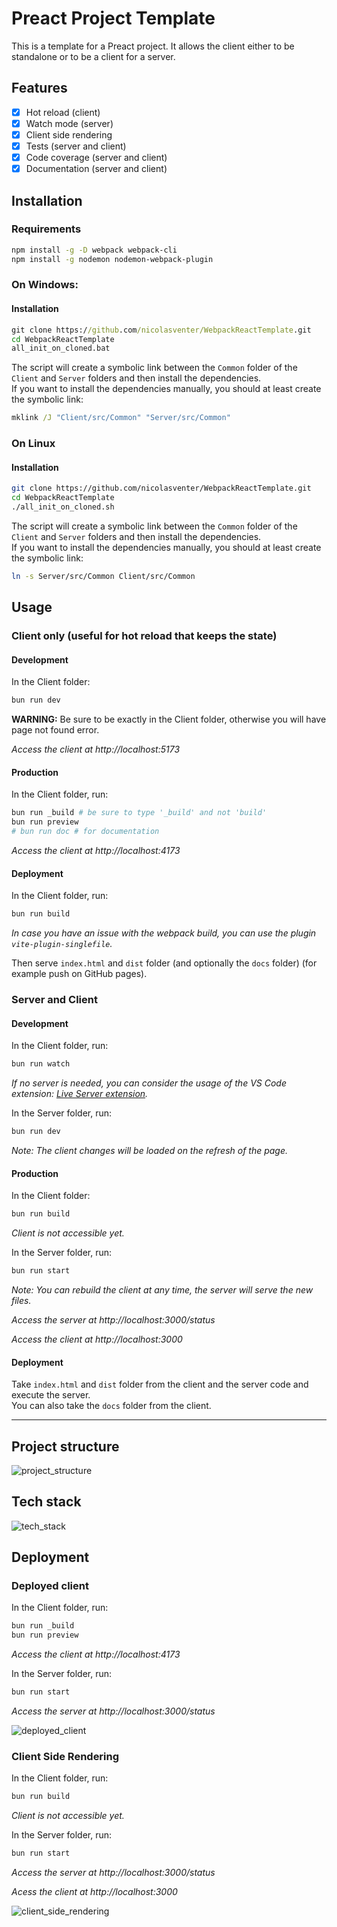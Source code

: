 # Preact Project Template

This is a template for a Preact project. It allows the client either to be standalone or to be a client for a server.

## Features

- [x] Hot reload (client)
- [x] Watch mode (server)
- [x] Client side rendering
- [x] Tests (server and client)
- [x] Code coverage (server and client)
- [x] Documentation (server and client)

## Installation

### Requirements

```bash
npm install -g -D webpack webpack-cli
npm install -g nodemon nodemon-webpack-plugin
```

### On Windows:

#### Installation

```bat
git clone https://github.com/nicolasventer/WebpackReactTemplate.git
cd WebpackReactTemplate
all_init_on_cloned.bat
```

The script will create a symbolic link between the `Common` folder of the `Client` and `Server` folders and then install the dependencies.  
If you want to install the dependencies manually, you should at least create the symbolic link:

```bat
mklink /J "Client/src/Common" "Server/src/Common"
```

### On Linux

#### Installation

```bash
git clone https://github.com/nicolasventer/WebpackReactTemplate.git
cd WebpackReactTemplate
./all_init_on_cloned.sh
```

The script will create a symbolic link between the `Common` folder of the `Client` and `Server` folders and then install the dependencies.  
If you want to install the dependencies manually, you should at least create the symbolic link:

```bash
ln -s Server/src/Common Client/src/Common
```

## Usage

### Client only (useful for hot reload that keeps the state)

#### Development

In the Client folder:

```bash
bun run dev
```

**WARNING:** Be sure to be exactly in the Client folder, otherwise you will have page not found error.

*Access the client at http://localhost:5173*

#### Production

In the Client folder, run:

```bash
bun run _build # be sure to type '_build' and not 'build'
bun run preview
# bun run doc # for documentation
```

*Access the client at http://localhost:4173*

#### Deployment

In the Client folder, run:

```bash
bun run build
```

*In case you have an issue with the webpack build, you can use the plugin `vite-plugin-singlefile`.*

Then serve `index.html` and `dist` folder (and optionally the `docs` folder) (for example push on GitHub pages).

### Server and Client

#### Development

In the Client folder, run:

```bash
bun run watch
```

*If no server is needed, you can consider the usage of the VS Code extension: [Live Server extension](https://marketplace.visualstudio.com/items?itemName=ms-vscode.live-server).*

In the Server folder, run:

```bash
bun run dev
```

*Note: The client changes will be loaded on the refresh of the page.*

#### Production

In the Client folder:

```bash
bun run build
```

*Client is not accessible yet.*

In the Server folder, run:

```bash
bun run start
```

*Note: You can rebuild the client at any time, the server will serve the new files.*

*Access the server at http://localhost:3000/status*

*Access the client at http://localhost:3000*

#### Deployment

Take `index.html` and `dist` folder from the client and the server code and execute the server.  
You can also take the `docs` folder from the client.

-----

## Project structure

![project_structure](misc/d2/project_structure.png)

## Tech stack

![tech_stack](misc/d2/tech_stack.png)

## Deployment

### Deployed client

In the Client folder, run:

```bash
bun run _build
bun run preview
```

*Access the client at http://localhost:4173*

In the Server folder, run:

```bash
bun run start
```

*Access the server at http://localhost:3000/status*

![deployed_client](misc/d2/deployed_client.png)

### Client Side Rendering

In the Client folder, run:

```bash
bun run build
```

*Client is not accessible yet.*

In the Server folder, run:

```bash
bun run start
```

*Access the server at http://localhost:3000/status*

*Acess the client at http://localhost:3000*

![client_side_rendering](misc/d2/client_side_rendering.png)
